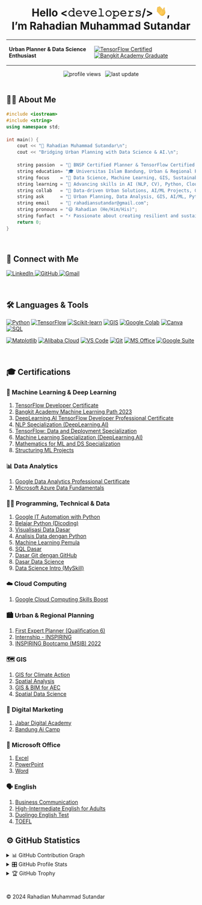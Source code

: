 <div align="center">
  <h1>Hello <𝚍𝚎𝚟𝚎𝚕𝚘𝚙𝚎𝚛𝚜/> <img src="https://github.com/ABSphreak/ABSphreak/blob/master/gifs/Hi.gif" width="30px" height="30px">,<br/>I’m Rahadian Muhammad Sutandar</h1>

  <table>
    <tr>
      <td><p><strong>Urban Planner & Data Science Enthusiast</strong></p></td>
      <td>
        <a href="https://www.credential.net/4fb297c2-e92b-4618-b966-cf7d3ade9e99" title="TensorFlow Certified Developer">
          <img src="https://img.shields.io/badge/TensorFlow-Certified-FF6700?style=for-the-badge&logo=tensorflow" alt="TensorFlow Certified" />
        </a>
        <a href="https://drive.google.com/file/d/1iEskiKG4Q_NgACk9zEPXSeyTMRoJ1ynp/view" title="Bangkit Academy Graduate (Top 10% ML Path)">
          <img src="https://img.shields.io/badge/Bangkit_Academy-Top_10%25_ML-blue?style=for-the-badge&logo=google" alt="Bangkit Academy Graduate" />
        </a>
      </td>
    </tr>
  </table>
</div>

<div align="center">
  <img src="https://komarev.com/ghpvc/?username=rahadianMs&style=for-the-badge&label=Profile+Views" alt="profile views"> &nbsp;
  <img src="https://img.shields.io/github/last-commit/rahadianMs/rahadianMs?style=for-the-badge&label=Last+Update" alt="last update">
</div>

<br/>

<h2>👨‍💻 About Me</h2>

```cpp
#include <iostream>
#include <string>
using namespace std;

int main() {
    cout << "👋️ Rahadian Muhammad Sutandar\n";
    cout << "Bridging Urban Planning with Data Science & AI.\n";

    string passion  = "🔭 BNSP Certified Planner & TensorFlow Certified Developer";
    string education= "🎓 Universitas Islam Bandung, Urban & Regional Planning (Cum Laude)";
    string focus    = "📖 Data Science, Machine Learning, GIS, Sustainable Development";
    string learning = "🌱 Advancing skills in AI (NLP, CV), Python, Cloud (Alibaba)";
    string collab   = "👯 Data-driven Urban Solutions, AI/ML Projects, GIS Analysis";
    string ask      = "💬 Urban Planning, Data Analysis, GIS, AI/ML, Python";
    string email    = "📩 rahadiansutandar@gmail.com";
    string pronouns = "😄 Rahadian (He/Him/His)";
    string funfact  = "⚡ Passionate about creating resilient and sustainable communities!";
    return 0;
}
```

<br/>

<h2>🧷 Connect with Me</h2>
<p>
  <a href="https://linkedin.com/in/rahadianms" title="LinkedIn">
    <img src="https://img.shields.io/badge/LinkedIn-0077B5?style=for-the-badge&logo=linkedin&logoColor=white" alt="LinkedIn" />
  </a>
  <a href="https://github.com/rahadianMs" title="GitHub">
    <img src="https://img.shields.io/badge/GitHub-181717?style=for-the-badge&logo=github&logoColor=white" alt="GitHub" />
  </a>
  <a href="mailto:rahadiansutandar@gmail.com" title="Gmail">
    <img src="https://img.shields.io/badge/Gmail-D14836?style=for-the-badge&logo=gmail&logoColor=white" alt="Gmail" />
  </a>
</p>

<br/>

<h2>🛠 Languages & Tools</h2>
<div>
  <p>
    <a href="https://python.org"><img src="https://img.shields.io/badge/Python-3776AB?style=for-the-badge&logo=python&logoColor=white" alt="Python"></a>
    <a href="https://www.tensorflow.org/"><img src="https://img.shields.io/badge/TensorFlow-FF6F00?style=for-the-badge&logo=tensorflow&logoColor=white" alt="TensorFlow"></a>
    <a href="https://scikit-learn.org/"><img src="https://img.shields.io/badge/scikit_learn-F7931E?style=for-the-badge&logo=scikit-learn&logoColor=white" alt="Scikit-learn"></a>
    <a href="https://www.qgis.org/"><img src="https://img.shields.io/badge/GIS-589632?style=for-the-badge&logo=qgis&logoColor=white" alt="GIS"></a>
    <a href="https://colab.research.google.com/"><img src="https://img.shields.io/badge/Google_Colab-F9AB00?style=for-the-badge&logo=googlecolab&logoColor=black" alt="Google Colab"></a>
    <a href="https://www.canva.com/"><img src="https://img.shields.io/badge/Canva-00C4CC?style=for-the-badge&logo=canva&logoColor=white" alt="Canva"></a>
    <a href="https://www.mysql.com/"><img src="https://img.shields.io/badge/SQL-4479A1?style=for-the-badge&logo=mysql&logoColor=white" alt="SQL"></a>
  </p>
  <p>
    <a href="https://matplotlib.org/"><img src="https://img.shields.io/badge/Matplotlib-11557C?style=for-the-badge&logo=matplotlib&logoColor=white" alt="Matplotlib"></a>
    <a href="https://www.alibabacloud.com"><img src="https://img.shields.io/badge/Alibaba_Cloud-FF6A00?style=for-the-badge&logo=alibabacloud&logoColor=white" alt="Alibaba Cloud"></a>
    <a href="https://code.visualstudio.com/"><img src="https://img.shields.io/badge/VS_Code-007ACC?style=for-the-badge&logo=visualstudiocode&logoColor=white" alt="VS Code"></a>
    <a href="https://git-scm.com/"><img src="https://img.shields.io/badge/Git-F05032?style=for-the-badge&logo=git&logoColor=white" alt="Git"></a>
    <a href="https://www.microsoft.com/en-us/microsoft-365/microsoft-office"><img src="https://img.shields.io/badge/Microsoft_Office-D83B01?style=for-the-badge&logo=microsoftoffice&logoColor=white" alt="MS Office"></a>
    <a href="https://workspace.google.com/"><img src="https://img.shields.io/badge/Google_Suite-4285F4?style=for-the-badge&logo=google&logoColor=white" alt="Google Suite"></a>
  </p>
</div>

<br/>

## 🎓 Certifications

### 🧠 Machine Learning & Deep Learning
1. [TensorFlow Developer Certificate](https://www.credential.net/4fb297c2-e92b-4618-b966-cf7d3ade9e99)
2. [Bangkit Academy Machine Learning Path 2023](https://drive.google.com/file/d/1WDPBGmuGGMhFINdQpwHKywcVhq4-3Q1i/view)
3. [DeepLearning.AI TensorFlow Developer Professional Certificate](https://coursera.org/share/08f3a364c0e6f0f1be3dc5bb27979431)
4. [NLP Specialization (DeepLearning.AI)](https://coursera.org/share/b8f8276735d752d02cf2b9be510035e8)
5. [TensorFlow: Data and Deployment Specialization](https://coursera.org/share/fc02e07f79f1f8b6ae17f7ad2e08e443)
6. [Machine Learning Specialization (DeepLearning.AI)](https://coursera.org/share/53267bb5104872981f99cd96ed18e2b1)
7. [Mathematics for ML and DS Specialization](https://coursera.org/share/90ff117a3788ce90cab1d9cadc7b4cf8)
8. [Structuring ML Projects](https://coursera.org/share/cec8af255dd7a5f85f19147612c0753b)

### 📊 Data Analytics
1. [Google Data Analytics Professional Certificate](https://www.credly.com/badges/e74c6176-643e-4b92-b8bf-6bd765f58be9/linked_in_profile)
2. [Microsoft Azure Data Fundamentals](https://drive.google.com/file/d/1ec509yioW5joh1FYtCnxoDl8-HFRMQM2/view)

### 🧑‍💻 Programming, Technical & Data
1. [Google IT Automation with Python](https://www.credly.com/badges/0dfb5564-1d4a-4920-b7ab-f023814821ca/linked_in_profile)
2. [Belajar Python (Dicoding)](https://www.dicoding.com/certificates/4EXGK3MDDZRL)
3. [Visualisasi Data Dasar](https://www.dicoding.com/certificates/1RXY1Q5GQPVM)
4. [Analisis Data dengan Python](https://www.dicoding.com/certificates/QLZ9RWOGDP5D)
5. [Machine Learning Pemula](https://www.dicoding.com/certificates/81P27EQQ8ZOY)
6. [SQL Dasar](https://www.dicoding.com/certificates/EYX4Y411JZDL)
7. [Dasar Git dengan GitHub](https://www.dicoding.com/certificates/1RXY6GGW3ZVM)
8. [Dasar Data Science](https://www.dicoding.com/certificates/07Z68D8MMXQR)
9. [Data Science Intro (MySkill)](https://storage.googleapis.com/myskill-v2-certificates/course-EqkLxI5BW4J8Dm2TetDZ/Nod6twOxO1YOz9TFPcBUZhsIZp92-WtBDAepumikSRNgeXgit.pdf)

### ☁️ Cloud Computing
1. [Google Cloud Computing Skills Boost](https://www.cloudskillsboost.google/public_profiles/e80f06c3-1b9d-4b3d-b2d0-04be29ef93f8)

### 🏙️ Urban & Regional Planning  
1. [First Expert Planner (Qualification 6)](https://drive.google.com/file/d/1R2lO3_R0ywXyjEz3BT38wcykb7TC8ArX/view)
2. [Internship - INSPIRING](https://drive.google.com/file/d/1Y_GZ0-PTF1Em-1G0Me7amAUofLI04ljG/view?usp=sharing)
3. [INSPIRING Bootcamp (MSIB) 2022](https://drive.google.com/file/d/1my331ph87qbQYAxD-x2h4l_2Voyf5CMy/view?usp=sharing)

### 🗺️ GIS
1. [GIS for Climate Action](https://www.esri.com/training/TrainingRecord/Certificate/rahadian_ms/65a9e3a6205bd152756c6aed/-420)
2. [Spatial Analysis](https://www.esri.com/training/TrainingRecord/Certificate/rahadian_ms/65a9e2f9205bd152756c4de9/-420)
3. [GIS & BIM for AEC](https://www.esri.com/training/TrainingRecord/Certificate/rahadian_ms/65a9e3bc205bd152756c6db8/-420)
4. [Spatial Data Science](https://www.esri.com/training/TrainingRecord/Certificate/RahadianMs/64e6e9a961188358f8582af3/-420)

### 📣 Digital Marketing
1. [Jabar Digital Academy](https://sidebar.jabarprov.go.id/v/BDA2774D07)
2. [Bandung Ai Camp](https://sanbercode.com/certificate/em/dd48eb39-c54b-4077-a66c-1ba0b6c055e6)

### 💼 Microsoft Office
1. [Excel](https://pijarmahir.id/sertifikat/hZvKAIlgbU)
2. [PowerPoint](https://pijarmahir.id/sertifikat/mgHpoWqFDS)
3. [Word](https://pijarmahir.id/sertifikat/JL4YM9IFye)

### 🗣️ English
1. [Business Communication](https://drive.google.com/file/d/19VXbD1DpbsbWOYjpjbH0Io6U5Tndfjk_/view?usp=sharing)
2. [High-Intermediate English for Adults](https://drive.google.com/file/d/19VXbD1DpbsbWOYjpjbH0Io6U5Tndfjk_/view?usp=sharing)
3. [Duolingo English Test](https://certs.duolingo.com/8972011a3ae95ebf979d84ad83a25830)
4. [TOEFL](https://drive.google.com/file/d/1-ysi8tERNm1YmfBP27h5t7yHy1OL7dwG/view?usp=sharing)

<h2>⚙️ GitHub Statistics</h2>
<details>
  <summary>📊 GitHub Contribution Graph</summary>
  <br/>
  <img src="https://github-readme-activity-graph.vercel.app/graph?username=rahadianMs&bg_color=011627&color=7FDBCA&title_color=A77DCB&line=A77DCB&point=FF6600&area_color=FFEB95&area=true&hide_border=true&hide_title=true&days=90" alt="Activity Graph" width="100%" />
</details>

<details>
  <summary>🎛️ GitHub Profile Stats</summary>
  <br/>
  <img src="https://github-readme-stats.vercel.app/api?username=rahadianMs&show_icons=true&theme=nightowl&hide_border=true" alt="GitHub Stats" width="49.5%" />
  <img src="https://github-readme-streak-stats.herokuapp.com?user=rahadianMs&theme=nightowl&date_format=j%20M%5B%20Y%5D&fire=FF6600&ring=FF6656&hide_border=true" alt="GitHub Streak" width="49.5%" />
  <br/>
  <img src="https://github-readme-stats.vercel.app/api/top-langs/?username=rahadianMs&langs_count=10&layout=compact&theme=nightowl&hide_border=true" alt="Top Languages" width="35.5%" />
  <img src="https://github-readme-stats.vercel.app/api/wakatime?username=rahadianMs&layout=compact&theme=nightowl&v=2&hide_border=true" alt="Wakatime Stats" width="63.5%" />
</details>

<details>
  <summary>🏆 GitHub Trophy</summary>
  <br/>
  <img src="https://github-profile-trophy.vercel.app/?username=rahadianMs&theme=algolia&no-frame=true&column=-1&margin-w=5&margin-h=5" alt="GitHub Trophy" width="100%" />
</details>

<h1></h1>
<p>© 2024 Rahadian Muhammad Sutandar</p>
